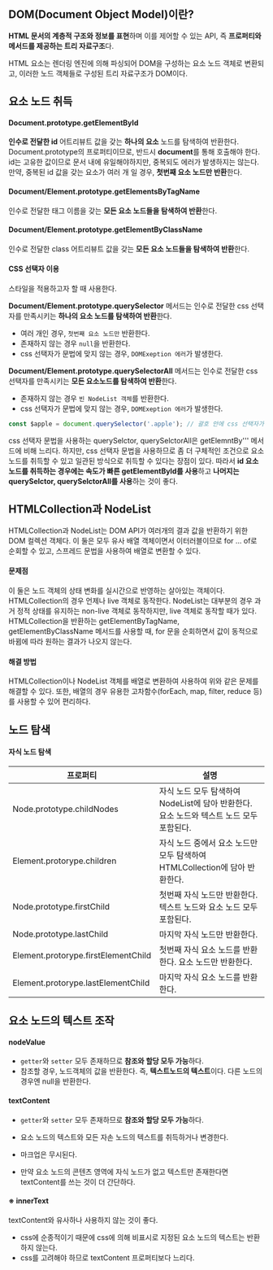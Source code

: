 ## DOM(Document Object Model)이란?

**HTML 문서의 계층적 구조와 정보를 표현**하며 이를 제어할 수 있는 API, 즉 **프로퍼티와 메서드를 제공하는 트리 자료구조**다.

HTML 요소는 렌더링 엔진에 의해 파싱되어 DOM을 구성하는 요소 노드 객체로 변환되고, 이러한 노드 객체들로 구성된 트리 자료구조가 DOM이다.



## 요소 노드 취득

#### Document.prototype.getElementById 

**인수로 전달한 id** 어트리뷰트 값을 갖는 **하나의 요소** 노드를 탐색하여 반환한다. Document.prototype의 프로퍼티이므로, 반드시 **document**를 통해 호출해야 한다. id는 고유한 값이므로 문서 내에 유일해야하지만, 중복되도 에러가 발생하지는 않는다. 만약, 중복된 id 값을 갖는 요소가 여러 개 일 경우, **첫번째 요소 노드만 반환**한다.

#### Document/Element.prototype.getElementsByTagName

인수로 전달한 태그 이름을 갖는 **모든 요소 노드들을 탐색하여 반환**한다.

#### Document/Element.prototype.getElementByClassName

인수로 전달한 class 어트리뷰트 값을 갖는 **모든 요소 노드들을 탐색하여 반환**한다.

#### CSS 선택자 이용

스타일을 적용하고자 할 때 사용한다.

**Document/Element.prototype.querySelector** 메서드는 인수로 전달한 css 선택자를 만족시키는 **하나의 요소 노드를 탐색하여 반환**한다.

- 여러 개인 경우, `첫번째 요소 노드만` 반환한다.
- 존재하지 않는 경우 `null`을 반환한다.
- css 선택자가 문법에 맞지 않는 경우, `DOMExeption 에러`가 발생한다.

**Document/Element.prototype.querySelectorAll** 메서드는 인수로 전달한 css 선택자를 만족시키는 **모든 요소노드를 탐색하여 반환**한다.

- 존재하지 않는 경우 `빈 NodeList 객체`를 반환한다.
- css 선택자가 문법에 맞지 않는 경우, `DOMExeption 에러`가 발생한다.

```javascript
const $apple = document.querySelector('.apple'); // 괄호 안에 css 선택자가 들어간다. // id: #, class .
```



css 선택자 문법을 사용하는 querySelctor, querySelctorAll은 getElemntBy''' 메서드에 비해 느리다. 하지만, css 선택자 문법을 사용하므로 좀 더 구체적인 조건으로 요소 노드를 취득할 수 있고 일관된 방식으로 취득할 수 있다는 장점이 있다. 따라서 **id 요소 노드를 취득하는 경우에는 속도가 빠른 getElementById를 사용**하고 **나머지는 querySelctor, querySelctorAll를 사용**하는 것이 좋다.



## HTMLCollection과 NodeList

HTMLCollection과 NodeList는 DOM API가 여러개의 결과 값을 반환하기 위한 DOM 컬렉션 객체다. 이 둘은 모두 유사 배열 객체이면서 이터러블이므로 for ... of로 순회할 수 있고, 스프레드 문법을 사용하여 배열로 변환할 수 있다.

#### 문제점

이 둘은 노드 객체의 상태 변화를 실시간으로 반영하는 살아있는 객체이다. HTMLCollection의 경우 언제나 live 객체로 동작한다. NodeList는 대부분의 경우 과거 정적 상태를 유지하는 non-live 객체로 동작하지만, live 객체로 동작할 때가 있다. HTMLCollection을 반환하는 getElementByTagName, getElementByClassName 메서드를 사용할 때, for 문을 순회하면서 값이 동적으로 바뀜에 따라 원하는 결과가 나오지 않는다.

#### 해결 방법

HTMLCollection이나 NodeList 객체를 배열로 변환하여 사용하여 위와 같은 문제를 해결할 수 있다. 또한, 배열의 경우 유용한 고차함수(forEach, map, filter, reduce 등)를 사용할 수 있어 편리하다.



## 노드 탐색

#### 자식 노드 탐색

| 프로퍼티                            | 설명                                                         |
| ----------------------------------- | ------------------------------------------------------------ |
| Node.prototype.childNodes           | 자식 노드 모두 탐색하여 NodeList에 담아 반환한다. 요소 노드와 텍스트 노드 모두 포함된다. |
| Element.protorype.children          | 자식 노드 중에서 요소 노드만 모두 탐색하여 HTMLCollection에 담아 반환한다. |
| Node.prototype.firstChild           | 첫번째 자식 노드만 반환한다. 텍스트 노드와 요소 노드 모두 포함된다. |
| Node.prototype.lastChild            | 마지막 자식 노드만 반환한다.                                 |
| Element.protorype.firstElementChild | 첫번째 자식 요소 노드를 반환한다. 요소 노드만 반환한다.      |
| Element.protorype.lastElementChild  | 마지막 자식 요소 노드를 반환한다.                            |



## 요소 노드의 텍스트 조작

#### nodeValue

- `getter`와 `setter` 모두 존재하므로 **참조와 할당 모두 가능**하다.
- 참조할 경우, 노드객체의 값을 반환한다. 즉, **텍스트노드의 텍스트**이다. 다른 노드의 경우엔 null을 반환한다.

#### textContent

- `getter`와 `setter` 모두 존재하므로 **참조와 할당 모두 가능**하다.
- 요소 노드의 텍스트와 모든 자손 노드의 텍스트를 취득하거나 변경한다.
- 마크업은 무시된다.

- 만약 요소 노드의 콘텐츠 영역에 자식 노드가 없고 텍스트만 존재한다면 textContent를 쓰는 것이 더 간단하다.

#### ※ innerText

textContent와 유사하나 사용하지 않는 것이 좋다.

- css에 순종적이기 때문에 css에 의해 비표시로 지정된 요소 노드의 텍스트는 반환하지 않는다.
- css를 고려해야 하므로 textContent 프로퍼티보다 느리다.

